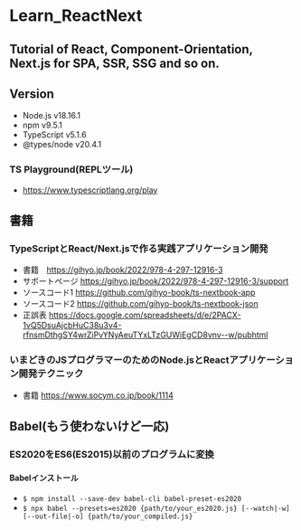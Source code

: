# Learn_ReactNext
## Tutorial of React, Component-Orientation, Next.js for SPA, SSR, SSG and so on.

## Version
+ Node.js v18.16.1
+ npm v9.5.1
+ TypeScript v5.1.6
+ @types/node v20.4.1

### TS Playground(REPLツール)
+ https://www.typescriptlang.org/play

## 書籍

### TypeScriptとReact/Next.jsで作る実践アプリケーション開発
+ 書籍　https://gihyo.jp/book/2022/978-4-297-12916-3
+ サポートページ https://gihyo.jp/book/2022/978-4-297-12916-3/support
+ ソースコード1 https://github.com/gihyo-book/ts-nextbook-app
+ ソースコード2 https://github.com/gihyo-book/ts-nextbook-json
+ 正誤表 https://docs.google.com/spreadsheets/d/e/2PACX-1vQ5DsuAjcbHuC38u3v4-rfnsmDthgSY4wrZiPvYNyAeuTYxLTzGUWiEgCD8vnv--w/pubhtml

### いまどきのJSプログラマーのためのNode.jsとReactアプリケーション開発テクニック
+ 書籍 https://www.socym.co.jp/book/1114


## Babel(もう使わないけど一応)

### ES2020をES6(ES2015)以前のプログラムに変換

#### Babelインストール
+ `$ npm install --save-dev babel-cli babel-preset-es2020`
+ `$ npx babel --presets=es2020 {path/to/your_es2020.js} [--watch|-w]  [--out-file|-o] {path/to/your_compiled.js}`